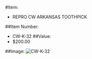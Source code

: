 #Item:
* REPRO CW ARKANSAS TOOTHPICK



##Item Number:
* CW-K-32
##Value:
* $200.00

##Image:
![CW-K-32](../../Images/CW-K-32.jpg)


